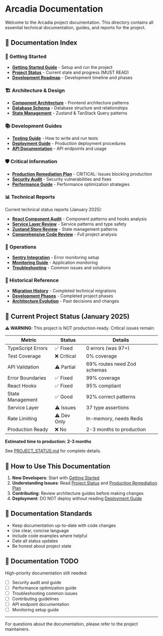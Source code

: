 # Arcadia Documentation

Welcome to the Arcadia project documentation. This directory contains all essential technical documentation, guides, and reports for the project.

## 📍 Documentation Index

### 🚀 Getting Started

- [**Getting Started Guide**](./guides/GETTING_STARTED.md) - Setup and run the project
- [**Project Status**](./PROJECT_STATUS.md) - Current state and progress (MUST READ)
- [**Development Roadmap**](./DEVELOPMENT_ROADMAP.md) - Development timeline and phases

### 🏗️ Architecture & Design

- [**Component Architecture**](./architecture/COMPONENT_ARCHITECTURE.md) - Frontend architecture patterns
- [**Database Schema**](./architecture/DATABASE_SCHEMA.md) - Database structure and relationships
- [**State Management**](./ZUSTAND_TANSTACK_QUERY_MIGRATION.md) - Zustand & TanStack Query patterns

### 📚 Development Guides

- [**Testing Guide**](./guides/TESTING_GUIDE.md) - How to write and run tests
- [**Deployment Guide**](./guides/DEPLOYMENT_GUIDE.md) - Production deployment procedures
- [**API Documentation**](./api/README.md) - API endpoints and usage

### 🛡️ Critical Information

- [**Production Remediation Plan**](./PRODUCTION_REMEDIATION_PLAN.md) - CRITICAL: Issues blocking production
- [**Security Audit**](./security/SECURITY_AUDIT.md) - Security vulnerabilities and fixes
- [**Performance Guide**](./performance/PERFORMANCE_GUIDE.md) - Performance optimization strategies

### 📊 Technical Reports

Current technical status reports (January 2025):

- [**React Component Audit**](./reports/REACT_COMPONENT_AUDIT_REPORT.md) - Component patterns and hooks analysis
- [**Service Layer Review**](./reports/SERVICE_LAYER_REVIEW.md) - Service patterns and type safety
- [**Zustand Store Review**](./reports/ZUSTAND_STORE_REVIEW.md) - State management patterns
- [**Comprehensive Code Review**](/ARCADIA_CODE_REVIEW_REPORT.md) - Full project analysis

### 🔧 Operations

- [**Sentry Integration**](./sentry/SENTRY_INTEGRATION.md) - Error monitoring setup
- [**Monitoring Guide**](./monitoring/MONITORING_GUIDE.md) - Application monitoring
- [**Troubleshooting**](./troubleshooting/COMMON_ISSUES.md) - Common issues and solutions

### 📜 Historical Reference

- [**Migration History**](./history/migrations/) - Completed technical migrations
- [**Development Phases**](./history/phases/) - Completed project phases
- [**Architecture Evolution**](./history/README.md) - Past decisions and changes

## 🚨 Current Project Status (January 2025)

**⚠️ WARNING**: This project is NOT production-ready. Critical issues remain:

| Metric             | Status         | Details                       |
| ------------------ | -------------- | ----------------------------- |
| TypeScript Errors  | ✅ Fixed       | 0 errors (was 97+)            |
| Test Coverage      | ❌ Critical    | 0% coverage                   |
| API Validation     | ⚠️ Partial     | 69% routes need Zod schemas   |
| Error Boundaries   | ✅ Fixed       | 99% coverage                  |
| React Hooks        | ✅ Fixed       | 95% compliant                 |
| State Management   | ✅ Good        | 92% correct patterns          |
| Service Layer      | ⚠️ Issues      | 37 type assertions            |
| Rate Limiting      | ⚠️ Dev Only    | In-memory, needs Redis        |
| Production Ready   | ❌ No          | 2-3 months to production      |

**Estimated time to production: 2-3 months**

See [PROJECT_STATUS.md](./PROJECT_STATUS.md) for complete details.

## 📖 How to Use This Documentation

1. **New Developers**: Start with [Getting Started](./guides/GETTING_STARTED.md)
2. **Understanding Issues**: Read [Project Status](./PROJECT_STATUS.md) and [Production Remediation Plan](./PRODUCTION_REMEDIATION_PLAN.md)
3. **Contributing**: Review architecture guides before making changes
4. **Deployment**: DO NOT deploy without reading [Deployment Guide](./guides/DEPLOYMENT_GUIDE.md)

## 🔄 Documentation Standards

- Keep documentation up-to-date with code changes
- Use clear, concise language
- Include code examples where helpful
- Date all status updates
- Be honest about project state

## 📝 Documentation TODO

High-priority documentation still needed:

- [ ] Security audit and guide
- [ ] Performance optimization guide
- [ ] Troubleshooting common issues
- [ ] Contributing guidelines
- [ ] API endpoint documentation
- [ ] Monitoring setup guide

---

For questions about the documentation, please refer to the project maintainers.
